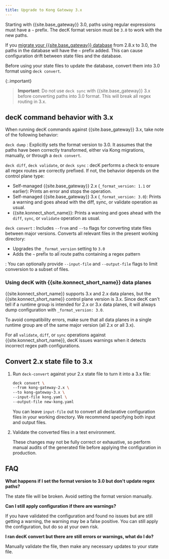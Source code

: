 ```yaml
---
title: Upgrade to Kong Gateway 3.x
---
```


Starting with {{site.base_gateway}} 3.0, paths using regular expressions must have a `~` prefix.
The decK format version must be `3.0` to work with the new paths.

If you [migrate your {{site.base_gateway}} database](/gateway/latest/upgrade/) from 2.8.x to 3.0, the paths in the database will have the `~` prefix added.
This can cause configuration drift between state files and the database.

Before using your state files to update the database, convert them into 3.0 format using `deck convert`.

{:.important}
> **Important**: Do not use `deck sync` with {{site.base_gateway}} 3.x before converting paths into 3.0 format.
This will break all regex routing in 3.x.

## decK command behavior with 3.x

When running decK commands against {{site.base_gateway}} 3.x, take note of the following behavior:

`deck dump`
: Explicitly sets the format version to 3.0.
It assumes that the paths have been correctly transformed, either via Kong migrations, manually, or through a `deck convert`.

`deck diff`, `deck validate`, or `deck sync`
: decK performs a check to ensure all regex routes are correctly prefixed.
If not, the behavior depends on the control plane type:
* Self-managed {{site.base_gateway}} 2.x (`_format_version: 1.1` or earlier): Prints an error and stops the operation.
* Self-managed {{site.base_gateway}} 3.x (`_format_version: 3.0`): Prints a warning and goes ahead with the diff, sync, or validate operation as usual.
* {{site.konnect_short_name}}: Prints a warning and goes ahead with the `diff`, `sync`, or `validate` operation as usual.

`deck convert`
: Includes `--from` and `--to` flags for converting state files between major versions.
Converts all relevant files in the present working directory:
  * Upgrades the `_format_version` setting to `3.0`
  * Adds the `~` prefix to all route paths containing a regex pattern

: You can optionally provide `--input-file` and `--output-file` flags to limit conversion to
a subset of files.

### Using decK with {{site.konnect_short_name}} data planes

{{site.konnect_short_name}} supports 3.x and 2.x data planes, but the {{site.konnect_short_name}} control plane version is 3.x.
Since decK can't tell if a runtime group is intended for 2.x or 3.x data planes, it will always dump configuration with `_format_version: 3.0`.

To avoid compatibility errors, make sure that all data planes in a single runtime group are of the same major version (all 2.x or all 3.x).

For all `validate`, `diff`, or `sync` operations against {{site.konnect_short_name}}, decK issues warnings when it detects incorrect regex path configurations.

## Convert 2.x state file to 3.x

1. Run `deck-convert` against your 2.x state file to turn it into a 3.x file:

    ```sh
    deck convert \
    --from kong-gateway-2.x \
    --to kong-gateway-3.x \
    --input-file kong.yaml \
    --output-file new-kong.yaml
    ```

    You can leave `input-file` out to convert all declarative configuration files in your working directory.
    We recommend specifying both input and output files.


2. Validate the converted files in a test environment.

    These changes may not be fully correct or exhaustive, so perform manual audits of the generated file before applying
    the configuration in production.

## FAQ

**What happens if I set the format version to 3.0 but don't update regex paths?**

The state file will be broken. Avoid setting the format version manually.

**Can I still apply configuration if there are warnings?**

If you have validated the configuration and found no issues but are still getting a warning,
the warning may be a false positive.
You can still apply the configuration, but do so at your own risk.

**I ran decK convert but there are still errors or warnings, what do I do?**

Manually validate the file, then make any necessary updates to your state file.
